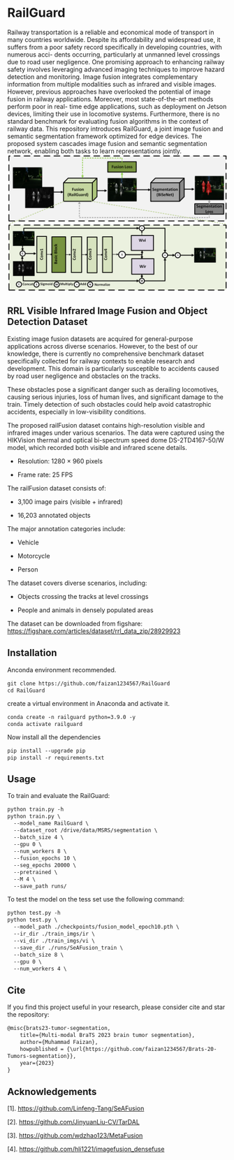 # RailGuard
Railway transportation is a reliable and economical
mode of transport in many countries worldwide. Despite its
affordability and widespread use, it suffers from a poor safety
record specifically in developing countries, with numerous acci-
dents occurring, particularly at unmanned level crossings due
to road user negligence. One promising approach to enhancing
railway safety involves leveraging advanced imaging techniques to
improve hazard detection and monitoring. Image fusion integrates
complementary information from multiple modalities such as
infrared and visible images. However, previous approaches have
overlooked the potential of image fusion in railway applications.
Moreover, most state-of-the-art methods perform poor in real-
time edge applications, such as deployment on Jetson devices,
limiting their use in locomotive systems. Furthermore, there is
no standard benchmark for evaluating fusion algorithms in the
context of railway data. This repository introduces RailGuard, a joint
image fusion and semantic segmentation framework optimized
for edge devices. The proposed system cascades image fusion
and semantic segmentation network, enabling both tasks to learn
representations jointly. 
![Alt text](https://github.com/faizan1234567/RailGuard/blob/main/media/railguard_pic.png)

## RRL Visible Infrared Image Fusion and Object Detection Dataset
Existing image fusion datasets are acquired for general-purpose applications across diverse scenarios. However, to the best of our knowledge, there is currently no comprehensive benchmark dataset specifically collected for railway contexts to enable research and development. This domain is particularly susceptible to accidents caused by road user negligence and obstacles on the tracks.

These obstacles pose a significant danger such as derailing locomotives, causing serious injuries, loss of human lives, and significant damage to the train. Timely detection of such obstacles could help avoid catastrophic accidents, especially in low-visibility conditions.

The proposed railFusion dataset contains high-resolution visible and infrared images under various scenarios. The data were captured using the HIKVision thermal and optical bi-spectrum speed dome DS-2TD4167-50/W model, which recorded both visible and infrared scene details.

- Resolution: 1280 × 960 pixels

- Frame rate: 25 FPS

The railFusion dataset consists of:

- 3,100 image pairs (visible + infrared)

- 16,203 annotated objects

The major annotation categories include:

- Vehicle

- Motorcycle

- Person

The dataset covers diverse scenarios, including:

- Objects crossing the tracks at level crossings

- People and animals in densely populated areas

The dataset can be downloaded from figshare: https://figshare.com/articles/dataset/rrl_data_zip/28929923

## Installation
Anconda environment recommended.
```
git clone https://github.com/faizan1234567/RailGuard
cd RailGuard
```

create a virtual environment in Anaconda and activate it.
```
conda create -n railguard python=3.9.0 -y 
conda activate railguard
```

Now install all the dependencies
```
pip install --upgrade pip
pip install -r requirements.txt
```

## Usage
To train and evaluate the RailGuard:
```
python train.py -h
python train.py \
  --model_name RailGuard \
  --dataset_root /drive/data/MSRS/segmentation \
  --batch_size 4 \
  --gpu 0 \
  --num_workers 8 \
  --fusion_epochs 10 \
  --seg_epochs 20000 \
  --pretrained \
  --M 4 \
  --save_path runs/
```

To test the model on the tess set use the following command:
```
python test.py -h
python test.py \
  --model_path ./checkpoints/fusion_model_epoch10.pth \
  --ir_dir ./train_imgs/ir \
  --vi_dir ./train_imgs/vi \
  --save_dir ./runs/SeAFusion_train \
  --batch_size 8 \
  --gpu 0 \
  --num_workers 4 \
   ```
## Cite
If you find this project useful in your research, please consider cite and star the repository:
```
@misc{brats23-tumor-segmentation,
    title={Multi-modal BraTS 2023 brain tumor segmentation},
    author={Muhammad Faizan},
    howpublished = {\url{https://github.com/faizan1234567/Brats-20-Tumors-segmentation}},
    year={2023}
}
```

## Acknowledgements
[1]. https://github.com/Linfeng-Tang/SeAFusion

[2]. https://github.com/JinyuanLiu-CV/TarDAL

[3]. https://github.com/wdzhao123/MetaFusion

[4]. https://github.com/hli1221/imagefusion_densefuse